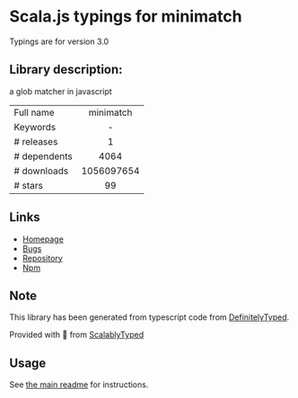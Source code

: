 
# Scala.js typings for minimatch

Typings are for version 3.0

## Library description:
a glob matcher in javascript

|                    |                 |
| ------------------ | :-------------: |
| Full name          | minimatch |
| Keywords           | - |
| # releases         | 1 |
| # dependents       | 4064 |
| # downloads        | 1056097654 |
| # stars            | 99 |

## Links
- [Homepage](https://github.com/isaacs/minimatch#readme)
- [Bugs](https://github.com/isaacs/minimatch/issues)
- [Repository](https://github.com/isaacs/minimatch)
- [Npm](https://www.npmjs.com/package/minimatch)
    


## Note
This library has been generated from typescript code from [DefinitelyTyped](https://definitelytyped.org).

Provided with :purple_heart: from [ScalablyTyped](https://github.com/oyvindberg/ScalablyTyped)

## Usage
See [the main readme](../../readme.md) for instructions.


